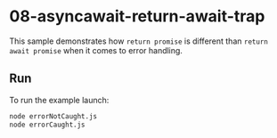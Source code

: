 # 08-asyncawait-return-await-trap

This sample demonstrates how `return promise` is different than `return await promise` when it comes to error handling.

## Run

To run the example launch:

```bash
node errorNotCaught.js
node errorCaught.js
